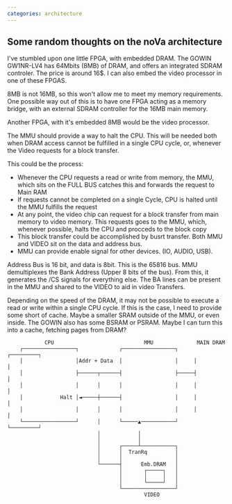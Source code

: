 ```yaml
---
categories: architecture
---
```


## Some random thoughts on the noVa architecture

I've stumbled upon one little FPGA, with embedded DRAM. The GOWIN GW1NR-LV4 has 64Mbits (8MB) of DRAM, and offers an integrated SDRAM controler. The price is around 16$. I can also embed the video processor in one of these FPGAS.

8MB is not 16MB, so this won't allow me to meet my memory requirements. One possible way out of this is to have one FPGA acting as a memory bridge, with an external SDRAM controller for the 16MB main memory.

Another FPGA, with it's embedded 8MB would be the video processor. 

The MMU should provide a way to halt the CPU. This will be needed both when DRAM access cannot be fulfilled in a single CPU cycle, or, whenever the Video requests for a block transfer.

This could be the process:
- Whenever the CPU requests a read or write from memory, the MMU, which sits on the FULL BUS catches this and forwards the request to Main RAM
- If requests cannot be completed on a single Cycle, CPU is halted until the MMU fulfills the request
- At any point, the video chip can request for a block transfer from main memory to video memory. This requests goes to the MMU, which, whenever possible, halts the CPU and procceds to the block copy
- This block transfer could be accomplished by busrt transfer. Both MMU and VIDEO sit on the data and address bus. 
- MMU can provide enable signal for other devices. (IO, AUDIO, USB). 

Address Bus is 16 bit, and data is 8bit. This is the 65816 bus. MMU demultiplexes the Bank Address (Upper 8 bits of the bus). From this, it generates the /CS signals for everything else. The BA lines can be present in the MMU and shared to the VIDEO to aid in video Transfers.

Depending on the speed of the DRAM, it may not be possible to execute a read or write within a single CPU cycle. If this is the case, I need to provide some short of cache. Maybe a smaller SRAM outside of the MMU, or even inside. The GOWIN also has some BSRAM or PSRAM. Maybe I can turn this into a cache, fetching pages from DRAM?

```
            CPU                             MMU              MAIN DRAM
    ┌─────────────────┐             ┌─────────────────┐     ┌─────────┐
    │                 │Addr + Data  │                 │     │         │
    │                 ├──────┬──────┤                 ├─────┤         │
    │                 │      │      │                 │     │         │
    │            Halt │◄─────┼──────┤                 │     │         │
    │                 │      │      │                 │     │         │
    └─────────────────┘      │      └─────▲───────────┘     └─────────┘
                             │            │
                             │            │                 
                             │      ┌─────┴───────────┐     
                             │      │  TranRq         │    
                             │      │                 │     
                             └──────┤      Emb.DRAM   │
                                    │       ┌─────┐   │    
                                    │       │     │   │     
                                    │       └─────┘   │    
                                    └─────────────────┘    
                                            VIDEO
```





